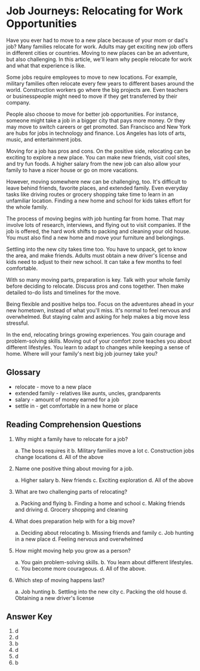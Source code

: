 # Job Journeys: Relocating for Work Opportunities

Have you ever had to move to a new place because of your mom or dad's job? Many families relocate for work. Adults may get exciting new job offers in different cities or countries. Moving to new places can be an adventure, but also challenging. In this article, we'll learn why people relocate for work and what that experience is like.

Some jobs require employees to move to new locations. For example, military families often relocate every few years to different bases around the world. Construction workers go where the big projects are. Even teachers or businesspeople might need to move if they get transferred by their company.

People also choose to move for better job opportunities. For instance, someone might take a job in a bigger city that pays more money. Or they may move to switch careers or get promoted. San Francisco and New York are hubs for jobs in technology and finance. Los Angeles has lots of arts, music, and entertainment jobs.

Moving for a job has pros and cons. On the positive side, relocating can be exciting to explore a new place. You can make new friends, visit cool sites, and try fun foods. A higher salary from the new job can also allow your family to have a nicer house or go on more vacations.

However, moving somewhere new can be challenging, too. It's difficult to leave behind friends, favorite places, and extended family. Even everyday tasks like driving routes or grocery shopping take time to learn in an unfamiliar location. Finding a new home and school for kids takes effort for the whole family.

The process of moving begins with job hunting far from home. That may involve lots of research, interviews, and flying out to visit companies. If the job is offered, the hard work shifts to packing and cleaning your old house. You must also find a new home and move your furniture and belongings.

Settling into the new city takes time too. You have to unpack, get to know the area, and make friends. Adults must obtain a new driver's license and kids need to adjust to their new school. It can take a few months to feel comfortable.

With so many moving parts, preparation is key. Talk with your whole family before deciding to relocate. Discuss pros and cons together. Then make detailed to-do lists and timelines for the move.

Being flexible and positive helps too. Focus on the adventures ahead in your new hometown, instead of what you'll miss. It's normal to feel nervous and overwhelmed. But staying calm and asking for help makes a big move less stressful.

In the end, relocating brings growing experiences. You gain courage and problem-solving skills. Moving out of your comfort zone teaches you about different lifestyles. You learn to adapt to changes while keeping a sense of home. Where will your family's next big job journey take you?

## Glossary

- relocate - move to a new place
- extended family - relatives like aunts, uncles, grandparents
- salary - amount of money earned for a job
- settle in - get comfortable in a new home or place

## Reading Comprehension Questions

1. Why might a family have to relocate for a job?

   a. The boss requires it
   b. Military families move a lot
   c. Construction jobs change locations
   d. All of the above

2. Name one positive thing about moving for a job.

   a. Higher salary
   b. New friends
   c. Exciting exploration
   d. All of the above

3. What are two challenging parts of relocating?

   a. Packing and flying
   b. Finding a home and school
   c. Making friends and driving
   d. Grocery shopping and cleaning

4. What does preparation help with for a big move?

   a. Deciding about relocating
   b. Missing friends and family
   c. Job hunting in a new place
   d. Feeling nervous and overwhelmed

5. How might moving help you grow as a person?

   a. You gain problem-solving skills.
   b. You learn about different lifestyles.
   c. You become more courageous.
   d. All of the above.

6. Which step of moving happens last?

   a. Job hunting
   b. Settling into the new city
   c. Packing the old house
   d. Obtaining a new driver's license

## Answer Key

1. d
2. d
3. b
4. d
5. d
6. b
